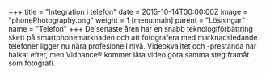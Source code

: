 +++
title = "Integration i telefon"
date = 2015-10-14T00:00:00Z
image = "phonePhotography.png"
weight = 1
[menu.main]
parent = "Lösningar"
name = "Telefon"
+++
De senaste åren har en snabb teknologiförbättring skett på smartphonemarknaden och att fotografera med marknadsledande telefoner ligger nu nära profesionell nivå. Videokvalitet och -prestanda har halkat efter, men Vidhance® kommer låta video göra samma steg framåt som fotografi.
